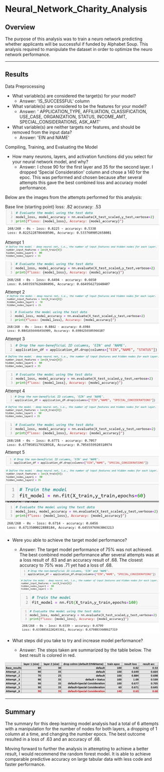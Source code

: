 # Neural_Network_Charity_Analysis

## Overview

The purpose of this analysis  was to train a neuro network predicting whether applicants will be successful if funded by Alphabet Soup. This analysis required to manipulate the dataset in order to optimize the neuro network performance.
- - -
## Results
Data Preprocessing
- What variable(s) are considered the target(s) for your model?
  - Answer: 'IS_SUCCESSFUL' column
- What variable(s) are considered to be the features for your model?
   - Answer: '	APPLICATION_TYPE, AFFILIATION,	CLASSIFICATION,	USE_CASE,	ORGANIZATION,	STATUS,	INCOME_AMT,	SPECIAL_CONSIDERATIONS,	ASK_AMT'
- What variable(s) are neither targets nor features, and should be removed from the input data?
   - Answer: 'EIN and	NAME'	

Compiling, Training, and Evaluating the Model

- How many neurons, layers, and activation functions did you select for your neural network model, and why?
   - Answer: I chose 90 for the first layer and 35 for the second layer. I dropped 'Special Consideration' column and chose a 140 for the epoc. This was performed and chosen because after several attempts this gave the best combined loss and accuracy model performance.

Below are the images from the attempts performed for this analysis:

Base line (starting point) loss: .82 accuracy: .53
 ![images](Resources/baseline.PNG)
    Attempt 1
![images](Resources/1.PNG)
![images](Resources/1_results.PNG)
Attempt 2
![images](Resources/2.PNG)
![images](Resources/2_results.PNG)
Attempt 3
![images](Resources/3_a.PNG)
![images](Resources/3_b.PNG)
![images](Resources/3_results.PNG)
Attempt 4
![images](Resources/4_a.PNG)
![images](Resources/4_b.PNG)
![images](Resources/4_results.PNG)
Attempt 5
![images](Resources/5_a.PNG)
![images](Resources/5_b.PNG)
![images](Resources/5_c.PNG)
![images](Resources/5_results.PNG)
- Were you able to achieve the target model performance?
   - Answer: The target model performance of 75% was not achieved. The best combined model performance after several attempts was at a loss result of .63 and an accuracy result of .68. The closest accuracy to 75% was .71 yet had a loss of .68. 
![images](Resources/6_a.PNG)
![images](Resources/6_b.PNG)
![images](Resources/6_c.PNG)
![images](Resources/6_results.PNG) 

- What steps did you take to try and increase model performance?
   - Answer: The steps taken are summarized by the table below. The best result is colored in red.  
 
![images](Resources/attempt_sum.PNG) 
 
- - - 
## Summary
The summary for this deep learning model analysis had a total of 6 attempts with a manipulation for the number of nodes for both layers, a dropping of 1 column at a time, and changing the number epocs. The best outcome resulted in a loss of .63 and an accuracy of .68.
  
Moving forward to further the analysis in attempting to achieve a better result, I would recommend the random forest model. It is able to achieve comparable predictive accuracy on large tabular data with less code and faster performance. 